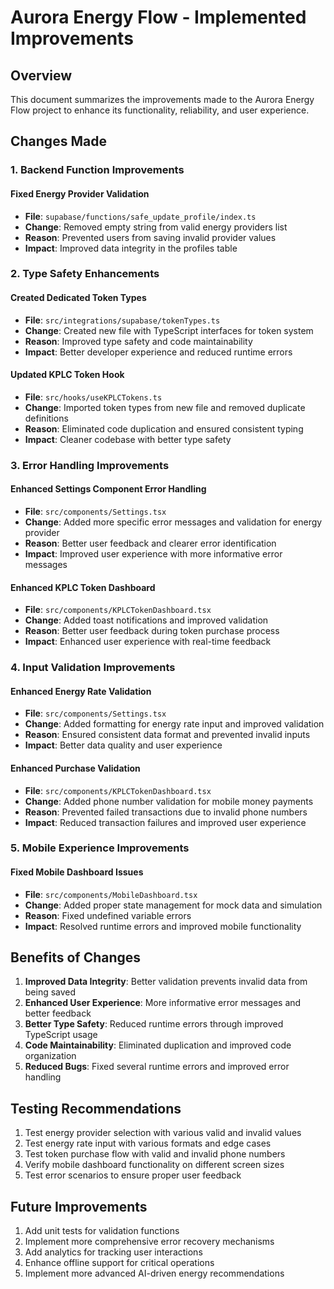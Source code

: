 # Aurora Energy Flow - Implemented Improvements

## Overview
This document summarizes the improvements made to the Aurora Energy Flow project to enhance its functionality, reliability, and user experience.

## Changes Made

### 1. Backend Function Improvements

#### Fixed Energy Provider Validation
- **File**: `supabase/functions/safe_update_profile/index.ts`
- **Change**: Removed empty string from valid energy providers list
- **Reason**: Prevented users from saving invalid provider values
- **Impact**: Improved data integrity in the profiles table

### 2. Type Safety Enhancements

#### Created Dedicated Token Types
- **File**: `src/integrations/supabase/tokenTypes.ts`
- **Change**: Created new file with TypeScript interfaces for token system
- **Reason**: Improved type safety and code maintainability
- **Impact**: Better developer experience and reduced runtime errors

#### Updated KPLC Token Hook
- **File**: `src/hooks/useKPLCTokens.ts`
- **Change**: Imported token types from new file and removed duplicate definitions
- **Reason**: Eliminated code duplication and ensured consistent typing
- **Impact**: Cleaner codebase with better type safety

### 3. Error Handling Improvements

#### Enhanced Settings Component Error Handling
- **File**: `src/components/Settings.tsx`
- **Change**: Added more specific error messages and validation for energy provider
- **Reason**: Better user feedback and clearer error identification
- **Impact**: Improved user experience with more informative error messages

#### Enhanced KPLC Token Dashboard
- **File**: `src/components/KPLCTokenDashboard.tsx`
- **Change**: Added toast notifications and improved validation
- **Reason**: Better user feedback during token purchase process
- **Impact**: Enhanced user experience with real-time feedback

### 4. Input Validation Improvements

#### Enhanced Energy Rate Validation
- **File**: `src/components/Settings.tsx`
- **Change**: Added formatting for energy rate input and improved validation
- **Reason**: Ensured consistent data format and prevented invalid inputs
- **Impact**: Better data quality and user experience

#### Enhanced Purchase Validation
- **File**: `src/components/KPLCTokenDashboard.tsx`
- **Change**: Added phone number validation for mobile money payments
- **Reason**: Prevented failed transactions due to invalid phone numbers
- **Impact**: Reduced transaction failures and improved user experience

### 5. Mobile Experience Improvements

#### Fixed Mobile Dashboard Issues
- **File**: `src/components/MobileDashboard.tsx`
- **Change**: Added proper state management for mock data and simulation
- **Reason**: Fixed undefined variable errors
- **Impact**: Resolved runtime errors and improved mobile functionality

## Benefits of Changes

1. **Improved Data Integrity**: Better validation prevents invalid data from being saved
2. **Enhanced User Experience**: More informative error messages and better feedback
3. **Better Type Safety**: Reduced runtime errors through improved TypeScript usage
4. **Code Maintainability**: Eliminated duplication and improved code organization
5. **Reduced Bugs**: Fixed several runtime errors and improved error handling

## Testing Recommendations

1. Test energy provider selection with various valid and invalid values
2. Test energy rate input with various formats and edge cases
3. Test token purchase flow with valid and invalid phone numbers
4. Verify mobile dashboard functionality on different screen sizes
5. Test error scenarios to ensure proper user feedback

## Future Improvements

1. Add unit tests for validation functions
2. Implement more comprehensive error recovery mechanisms
3. Add analytics for tracking user interactions
4. Enhance offline support for critical operations
5. Implement more advanced AI-driven energy recommendations